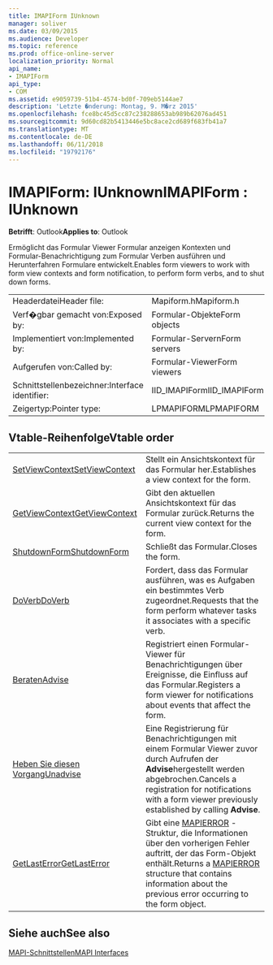 ```yaml
---
title: IMAPIForm IUnknown
manager: soliver
ms.date: 03/09/2015
ms.audience: Developer
ms.topic: reference
ms.prod: office-online-server
localization_priority: Normal
api_name:
- IMAPIForm
api_type:
- COM
ms.assetid: e9059739-51b4-4574-bd0f-709eb5144ae7
description: 'Letzte �nderung: Montag, 9. M�rz 2015'
ms.openlocfilehash: fce8bc45d5cc87c238288653ab989b62076ad451
ms.sourcegitcommit: 9d60cd82b5413446e5bc8ace2cd689f683fb41a7
ms.translationtype: MT
ms.contentlocale: de-DE
ms.lasthandoff: 06/11/2018
ms.locfileid: "19792176"
---
```

# <a name="imapiform--iunknown"></a><span data-ttu-id="c4945-103">IMAPIForm: IUnknown</span><span class="sxs-lookup"><span data-stu-id="c4945-103">IMAPIForm : IUnknown</span></span>

  
  
<span data-ttu-id="c4945-104">**Betrifft**: Outlook</span><span class="sxs-lookup"><span data-stu-id="c4945-104">**Applies to**: Outlook</span></span> 
  
<span data-ttu-id="c4945-105">Ermöglicht das Formular Viewer Formular anzeigen Kontexten und Formular-Benachrichtigung zum Formular Verben ausführen und Herunterfahren Formulare entwickelt.</span><span class="sxs-lookup"><span data-stu-id="c4945-105">Enables form viewers to work with form view contexts and form notification, to perform form verbs, and to shut down forms.</span></span>
  
|||
|:-----|:-----|
|<span data-ttu-id="c4945-106">Headerdatei</span><span class="sxs-lookup"><span data-stu-id="c4945-106">Header file:</span></span>  <br/> |<span data-ttu-id="c4945-107">Mapiform.h</span><span class="sxs-lookup"><span data-stu-id="c4945-107">Mapiform.h</span></span>  <br/> |
|<span data-ttu-id="c4945-108">Verf�gbar gemacht von:</span><span class="sxs-lookup"><span data-stu-id="c4945-108">Exposed by:</span></span>  <br/> |<span data-ttu-id="c4945-109">Formular-Objekte</span><span class="sxs-lookup"><span data-stu-id="c4945-109">Form objects</span></span>  <br/> |
|<span data-ttu-id="c4945-110">Implementiert von:</span><span class="sxs-lookup"><span data-stu-id="c4945-110">Implemented by:</span></span>  <br/> |<span data-ttu-id="c4945-111">Formular-Servern</span><span class="sxs-lookup"><span data-stu-id="c4945-111">Form servers</span></span>  <br/> |
|<span data-ttu-id="c4945-112">Aufgerufen von:</span><span class="sxs-lookup"><span data-stu-id="c4945-112">Called by:</span></span>  <br/> |<span data-ttu-id="c4945-113">Formular-Viewer</span><span class="sxs-lookup"><span data-stu-id="c4945-113">Form viewers</span></span>  <br/> |
|<span data-ttu-id="c4945-114">Schnittstellenbezeichner:</span><span class="sxs-lookup"><span data-stu-id="c4945-114">Interface identifier:</span></span>  <br/> |<span data-ttu-id="c4945-115">IID_IMAPIForm</span><span class="sxs-lookup"><span data-stu-id="c4945-115">IID_IMAPIForm</span></span>  <br/> |
|<span data-ttu-id="c4945-116">Zeigertyp:</span><span class="sxs-lookup"><span data-stu-id="c4945-116">Pointer type:</span></span>  <br/> |<span data-ttu-id="c4945-117">LPMAPIFORM</span><span class="sxs-lookup"><span data-stu-id="c4945-117">LPMAPIFORM</span></span>  <br/> |
   
## <a name="vtable-order"></a><span data-ttu-id="c4945-118">Vtable-Reihenfolge</span><span class="sxs-lookup"><span data-stu-id="c4945-118">Vtable order</span></span>

|||
|:-----|:-----|
|[<span data-ttu-id="c4945-119">SetViewContext</span><span class="sxs-lookup"><span data-stu-id="c4945-119">SetViewContext</span></span>](imapiform-setviewcontext.md) <br/> |<span data-ttu-id="c4945-120">Stellt ein Ansichtskontext für das Formular her.</span><span class="sxs-lookup"><span data-stu-id="c4945-120">Establishes a view context for the form.</span></span>  <br/> |
|[<span data-ttu-id="c4945-121">GetViewContext</span><span class="sxs-lookup"><span data-stu-id="c4945-121">GetViewContext</span></span>](imapiform-getviewcontext.md) <br/> |<span data-ttu-id="c4945-122">Gibt den aktuellen Ansichtskontext für das Formular zurück.</span><span class="sxs-lookup"><span data-stu-id="c4945-122">Returns the current view context for the form.</span></span>  <br/> |
|[<span data-ttu-id="c4945-123">ShutdownForm</span><span class="sxs-lookup"><span data-stu-id="c4945-123">ShutdownForm</span></span>](imapiform-shutdownform.md) <br/> |<span data-ttu-id="c4945-124">Schließt das Formular.</span><span class="sxs-lookup"><span data-stu-id="c4945-124">Closes the form.</span></span>  <br/> |
|[<span data-ttu-id="c4945-125">DoVerb</span><span class="sxs-lookup"><span data-stu-id="c4945-125">DoVerb</span></span>](imapiform-doverb.md) <br/> |<span data-ttu-id="c4945-126">Fordert, dass das Formular ausführen, was es Aufgaben ein bestimmtes Verb zugeordnet.</span><span class="sxs-lookup"><span data-stu-id="c4945-126">Requests that the form perform whatever tasks it associates with a specific verb.</span></span>  <br/> |
|[<span data-ttu-id="c4945-127">Beraten</span><span class="sxs-lookup"><span data-stu-id="c4945-127">Advise</span></span>](imapiform-advise.md) <br/> |<span data-ttu-id="c4945-128">Registriert einen Formular-Viewer für Benachrichtigungen über Ereignisse, die Einfluss auf das Formular.</span><span class="sxs-lookup"><span data-stu-id="c4945-128">Registers a form viewer for notifications about events that affect the form.</span></span>  <br/> |
|[<span data-ttu-id="c4945-129">Heben Sie diesen Vorgang</span><span class="sxs-lookup"><span data-stu-id="c4945-129">Unadvise</span></span>](imapiform-unadvise.md) <br/> |<span data-ttu-id="c4945-130">Eine Registrierung für Benachrichtigungen mit einem Formular Viewer zuvor durch Aufrufen der **Advise**hergestellt werden abgebrochen.</span><span class="sxs-lookup"><span data-stu-id="c4945-130">Cancels a registration for notifications with a form viewer previously established by calling **Advise**.</span></span>  <br/> |
|[<span data-ttu-id="c4945-131">GetLastError</span><span class="sxs-lookup"><span data-stu-id="c4945-131">GetLastError</span></span>](imapiform-getlasterror.md) <br/> |<span data-ttu-id="c4945-132">Gibt eine [MAPIERROR](mapierror.md) -Struktur, die Informationen über den vorherigen Fehler auftritt, der das Form-Objekt enthält.</span><span class="sxs-lookup"><span data-stu-id="c4945-132">Returns a [MAPIERROR](mapierror.md) structure that contains information about the previous error occurring to the form object.</span></span>  <br/> |
   
## <a name="see-also"></a><span data-ttu-id="c4945-133">Siehe auch</span><span class="sxs-lookup"><span data-stu-id="c4945-133">See also</span></span>



[<span data-ttu-id="c4945-134">MAPI-Schnittstellen</span><span class="sxs-lookup"><span data-stu-id="c4945-134">MAPI Interfaces</span></span>](mapi-interfaces.md)

